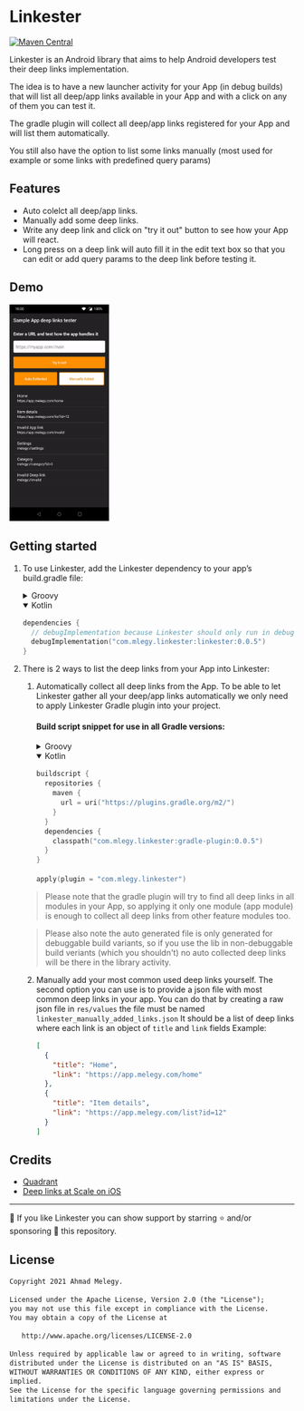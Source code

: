 # Linkester

[![Maven Central][mavenbadge-svg]][mavencentral]

Linkester is an Android library that aims to help Android developers test their deep links implementation.

The idea is to have a new launcher activity for your App (in debug builds) that will list all deep/app links available in your App and with a click on any of them you can test it.

The gradle plugin will collect all deep/app links registered for your App and will list them automatically.

You still also have the option to list some links manually (most used for example or some links with predefined query params)

## Features
- Auto colelct all deep/app links.
- Manually add some deep links.
- Write any deep link and click on "try it out" button to see how your App will react.
- Long press on a deep link will auto fill it in the edit text box so that you can edit or add query params to the deep link before testing it.

## Demo
<img src="https://github.com/mlegy/Linkester/blob/main/linkester_demo.gif" width="35%">

## Getting started

1. To use Linkester, add the Linkester dependency to your app’s build.gradle file:
	<details>
	<summary>Groovy</summary>

	```groovy
	dependencies {
	  // debugImplementation because Linkester should only run in debug builds.
	  debugImplementation 'com.mlegy.linkester:linkester:0.0.5'
	}
	```
	</details>
	<details open>
	<summary>Kotlin</summary>

	```kotlin
	dependencies {
	  // debugImplementation because Linkester should only run in debug builds.
	  debugImplementation("com.mlegy.linkester:linkester:0.0.5")
	}
	```
	</details>
2. There is 2 ways to list the deep links from your App into Linkester:
	1. Automatically collect all deep links from the App.
	To be able to let Linkester gather all your deep/app links automatically we only need to apply Linkester Gradle plugin into your project.

		#### Build script snippet for use in all Gradle versions:
		<details>
		<summary>Groovy</summary>

		```groovy
		buildscript {
		  repositories {
		    maven {
		      url "https://plugins.gradle.org/m2/"
		    }
		  }
		  dependencies {
		    classpath "com.mlegy.linkester:gradle-plugin:0.0.5"
		  }
		}

		apply plugin: "com.mlegy.linkester"
		```
		</details>
		<details open>
		<summary>Kotlin</summary>

		```kotlin
		buildscript {
		  repositories {
		    maven {
		      url = uri("https://plugins.gradle.org/m2/")
		    }
		  }
		  dependencies {
		    classpath("com.mlegy.linkester:gradle-plugin:0.0.5")
		  }
		}

		apply(plugin = "com.mlegy.linkester")
		```
		</details>

	> Please note that the gradle plugin will try to find all deep links in all modules in your App, so applying it only one module (app module) is enough to collect all deep links from other feature modules too.
	
	> Please also note the auto generated file is only generated for debuggable build variants, so if you use the lib in non-debuggable build veriants (which you shouldn't) no auto collected deep links will be there in the library activity.

	2. Manually add your most common used deep links yourself.
	The second option you can use is to provide a json file with most common deep links in your app.
	You can do that by creating a raw json file in `res/values` the file must be named `linkester_manually_added_links.json`
	It should be a list of deep links where each link is an object of `title` and `link` fields
	Example:
		```json
		[  
		  {  
		    "title": "Home",  
		    "link": "https://app.melegy.com/home"  
		  },  
		  {  
		    "title": "Item details",  
		    "link": "https://app.melegy.com/list?id=12"  
		  }
		]
		```
  
## Credits
- [Quadrant](https://github.com/gaelmarhic/Quadrant)
- [Deep links at Scale on iOS](https://medium.com/@albertodebo/deep-linking-at-scale-on-ios-1dd8789c389f)
---
🙏 If you like Linkester you can show support by starring ⭐ and/or sponsoring 💟 this repository.

## License

    Copyright 2021 Ahmad Melegy.

    Licensed under the Apache License, Version 2.0 (the "License");
    you may not use this file except in compliance with the License.
    You may obtain a copy of the License at

       http://www.apache.org/licenses/LICENSE-2.0

    Unless required by applicable law or agreed to in writing, software
    distributed under the License is distributed on an "AS IS" BASIS,
    WITHOUT WARRANTIES OR CONDITIONS OF ANY KIND, either express or implied.
    See the License for the specific language governing permissions and
    limitations under the License.

[mavenbadge-svg]: https://maven-badges.herokuapp.com/maven-central/com.mlegy.linkester/linkester/badge.svg
[mavencentral]: https://search.maven.org/artifact/com.mlegy.linkester/linkester
